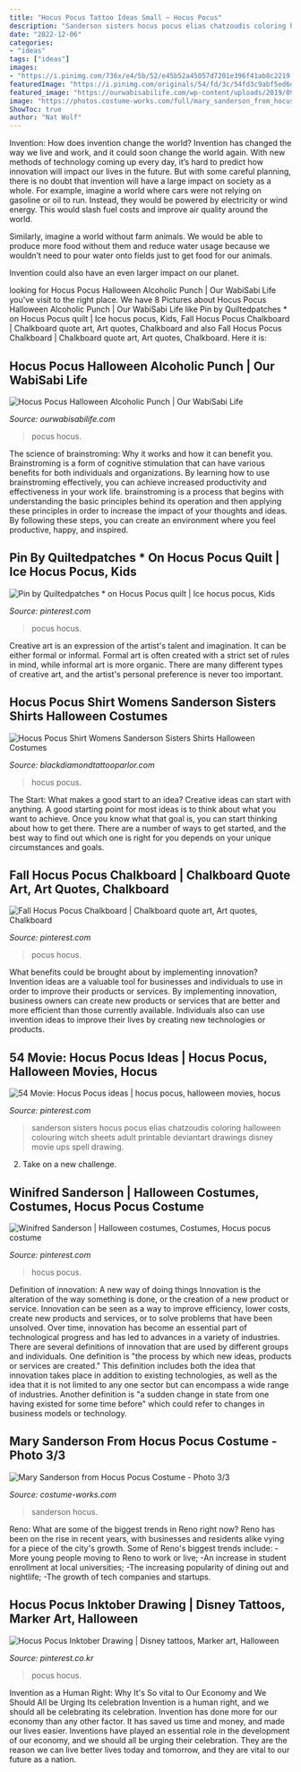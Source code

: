 ```yaml
---
title: "Hocus Pocus Tattoo Ideas Small ~ Hocus Pocus"
description: "Sanderson sisters hocus pocus elias chatzoudis coloring halloween colouring witch sheets adult printable deviantart drawings disney movie ups spell drawing"
date: "2022-12-06"
categories:
- "ideas"
tags: ["ideas"]
images:
- "https://i.pinimg.com/736x/e4/5b/52/e45b52a45057d7201e396f41ab8c2219.jpg"
featuredImage: "https://i.pinimg.com/originals/54/fd/3c/54fd3c9abf5ed6d2e7233af4bf86a8b4.jpg"
featured_image: "https://ourwabisabilife.com/wp-content/uploads/2019/09/Hocus-Pocus-Halloween-Alcoholic-punch-1-scaled.jpg"
image: "https://photos.costume-works.com/full/mary_sanderson_from_hocus_pocus2.jpg"
ShowToc: true
author: "Nat Wolf"
---
```



Invention: How does invention change the world?
Invention has changed the way we live and work, and it could soon change the world again. With new methods of technology coming up every day, it’s hard to predict how innovation will impact our lives in the future. But with some careful planning, there is no doubt that invention will have a large impact on society as a whole. 
For example, imagine a world where cars were not relying on gasoline or oil to run. Instead, they would be powered by electricity or wind energy. This would slash fuel costs and improve air quality around the world. 

Similarly, imagine a world without farm animals. We would be able to produce more food without them and reduce water usage because we wouldn’t need to pour water onto fields just to get food for our animals. 

 Invention could also have an even larger impact on our planet.

	

		
looking for Hocus Pocus Halloween Alcoholic Punch | Our WabiSabi Life you've visit to the right place. We have 8 Pictures about Hocus Pocus Halloween Alcoholic Punch | Our WabiSabi Life like Pin by Quiltedpatches * on Hocus Pocus quilt | Ice hocus pocus, Kids, Fall Hocus Pocus Chalkboard | Chalkboard quote art, Art quotes, Chalkboard and also Fall Hocus Pocus Chalkboard | Chalkboard quote art, Art quotes, Chalkboard. Here it is:
		
    
## Hocus Pocus Halloween Alcoholic Punch | Our WabiSabi Life

<img loading=lazy src="https://ourwabisabilife.com/wp-content/uploads/2019/09/Hocus-Pocus-Halloween-Alcoholic-punch-1-scaled.jpg" onerror="this.onerror=null;this.src='https://tse1.mm.bing.net/th?id=OIP.RUA-MOVaz3omg7rjeENxugHaLH&amp;pid=15.1';" alt="Hocus Pocus Halloween Alcoholic Punch | Our WabiSabi Life">

_Source: ourwabisabilife.com_

>pocus hocus. 

	

The science of brainstroming: Why it works and how it can benefit you.
Brainstroming is a form of cognitive stimulation that can have various benefits for both individuals and organizations. By learning how to use brainstroming effectively, you can achieve increased productivity and effectiveness in your work life. brainstroming is a process that begins with understanding the basic principles behind its operation and then applying these principles in order to increase the impact of your thoughts and ideas. By following these steps, you can create an environment where you feel productive, happy, and inspired.

    
## Pin By Quiltedpatches * On Hocus Pocus Quilt | Ice Hocus Pocus, Kids

<img loading=lazy src="https://i.pinimg.com/736x/e4/5b/52/e45b52a45057d7201e396f41ab8c2219.jpg" onerror="this.onerror=null;this.src='https://tse2.mm.bing.net/th?id=OIP.2mG2RPSlt1MHEKmCuRIpIAHaJ4&amp;pid=15.1';" alt="Pin by Quiltedpatches * on Hocus Pocus quilt | Ice hocus pocus, Kids">

_Source: pinterest.com_

>pocus hocus. 

	

Creative art is an expression of the artist's talent and imagination. It can be either formal or informal. Formal art is often created with a strict set of rules in mind, while informal art is more organic. There are many different types of creative art, and the artist's personal preference is never too important.

    
## Hocus Pocus Shirt Womens Sanderson Sisters Shirts Halloween Costumes

<img loading=lazy src="https://i.pinimg.com/originals/a0/b0/0d/a0b00da9329032b0d10593f08412a268.jpg" onerror="this.onerror=null;this.src='https://tse3.mm.bing.net/th?id=OIP.ul9YqBKVlVvU8YrF93SQewHaK4&amp;pid=15.1';" alt="Hocus Pocus Shirt Womens Sanderson Sisters Shirts Halloween Costumes">

_Source: blackdiamondtattooparlor.com_

>hocus pocus. 

	

The Start: What makes a good start to an idea?
Creative ideas can start with anything. A good starting point for most ideas is to think about what you want to achieve. Once you know what that goal is, you can start thinking about how to get there. There are a number of ways to get started, and the best way to find out which one is right for you depends on your unique circumstances and goals.

    
## Fall Hocus Pocus Chalkboard | Chalkboard Quote Art, Art Quotes, Chalkboard

<img loading=lazy src="https://i.pinimg.com/originals/54/fd/3c/54fd3c9abf5ed6d2e7233af4bf86a8b4.jpg" onerror="this.onerror=null;this.src='https://tse4.mm.bing.net/th?id=OIP.V6svR-weiqnVdxmF_McxKwHaJQ&amp;pid=15.1';" alt="Fall Hocus Pocus Chalkboard | Chalkboard quote art, Art quotes, Chalkboard">

_Source: pinterest.com_

>pocus hocus. 

	

What benefits could be brought about by implementing innovation?
Invention ideas are a valuable tool for businesses and individuals to use in order to improve their products or services. By implementing innovation, business owners can create new products or services that are better and more efficient than those currently available. Individuals also can use invention ideas to improve their lives by creating new technologies or products.

    
## 54 Movie: Hocus Pocus Ideas | Hocus Pocus, Halloween Movies, Hocus

<img loading=lazy src="https://i.pinimg.com/236x/7b/fa/22/7bfa22d569340fcb4fb67c5dafcf4b0c--colouring-sheets.jpg" onerror="this.onerror=null;this.src='https://tse3.mm.bing.net/th?id=OIP.E7BD4Rd-SS98xuEyoC-hSwAAAA&amp;pid=15.1';" alt="54 Movie: Hocus Pocus ideas | hocus pocus, halloween movies, hocus">

_Source: pinterest.com_

>sanderson sisters hocus pocus elias chatzoudis coloring halloween colouring witch sheets adult printable deviantart drawings disney movie ups spell drawing. 

	

2. Take on a new challenge.

    
## Winifred Sanderson | Halloween Costumes, Costumes, Hocus Pocus Costume

<img loading=lazy src="https://i.pinimg.com/originals/a2/c9/a1/a2c9a160fd62ba675c17d2810decf00f.jpg" onerror="this.onerror=null;this.src='https://tse1.mm.bing.net/th?id=OIP.G_oUlaEeBgmmg7NeqO-hDwHaLu&amp;pid=15.1';" alt="Winifred Sanderson | Halloween costumes, Costumes, Hocus pocus costume">

_Source: pinterest.com_

>hocus pocus. 

	

Definition of innovation: A new way of doing things
Innovation is the alteration of the way something is done, or the creation of a new product or service. Innovation can be seen as a way to improve efficiency, lower costs, create new products and services, or to solve problems that have been unsolved. Over time, innovation has become an essential part of technological progress and has led to advances in a variety of industries.
There are several definitions of innovation that are used by different groups and individuals. One definition is "the process by which new ideas, products or services are created." This definition includes both the idea that innovation takes place in addition to existing technologies, as well as the idea that it is not limited to any one sector but can encompass a wide range of industries. Another definition is "a sudden change in state from one having existed for some time before" which could refer to changes in business models or technology.

    
## Mary Sanderson From Hocus Pocus Costume - Photo 3/3

<img loading=lazy src="https://photos.costume-works.com/full/mary_sanderson_from_hocus_pocus2.jpg" onerror="this.onerror=null;this.src='https://tse3.mm.bing.net/th?id=OIP.Us7l_MaBM9PAa3YH-KXZjwHaJ3&amp;pid=15.1';" alt="Mary Sanderson from Hocus Pocus Costume - Photo 3/3">

_Source: costume-works.com_

>sanderson hocus. 

	

Reno: What are some of the biggest trends in Reno right now?
Reno has been on the rise in recent years, with businesses and residents alike vying for a piece of the city's growth. Some of Reno's biggest trends include: 
 -More young people moving to Reno to work or live; 
-An increase in student enrollment at local universities; 
-The increasing popularity of dining out and nightlife; 
-The growth of tech companies and startups.

    
## Hocus Pocus Inktober Drawing | Disney Tattoos, Marker Art, Halloween

<img loading=lazy src="https://i.pinimg.com/originals/33/fc/94/33fc94ad5eeca928f6a54845a6be662d.jpg" onerror="this.onerror=null;this.src='https://tse4.mm.bing.net/th?id=OIP.eIF50xf0ovwYB0Wd3iBNiQHaJ4&amp;pid=15.1';" alt="Hocus Pocus Inktober Drawing | Disney tattoos, Marker art, Halloween">

_Source: pinterest.co.kr_

>pocus hocus. 

	

Invention as a Human Right: Why It's So vital to Our Economy and We Should All be Urging Its celebration
Invention is a human right, and we should all be celebrating its celebration. Invention has done more for our economy than any other factor. It has saved us time and money, and made our lives easier.
Inventions have played an essential role in the development of our economy, and we should all be urging their celebration. They are the reason we can live better lives today and tomorrow, and they are vital to our future as a nation.


